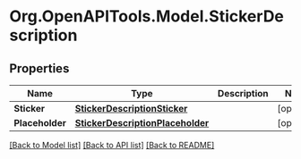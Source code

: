 # Org.OpenAPITools.Model.StickerDescription
## Properties

Name | Type | Description | Notes
------------ | ------------- | ------------- | -------------
**Sticker** | [**StickerDescriptionSticker**](StickerDescriptionSticker.md) |  | [optional] 
**Placeholder** | [**StickerDescriptionPlaceholder**](StickerDescriptionPlaceholder.md) |  | [optional] 

[[Back to Model list]](../README.md#documentation-for-models) [[Back to API list]](../README.md#documentation-for-api-endpoints) [[Back to README]](../README.md)

